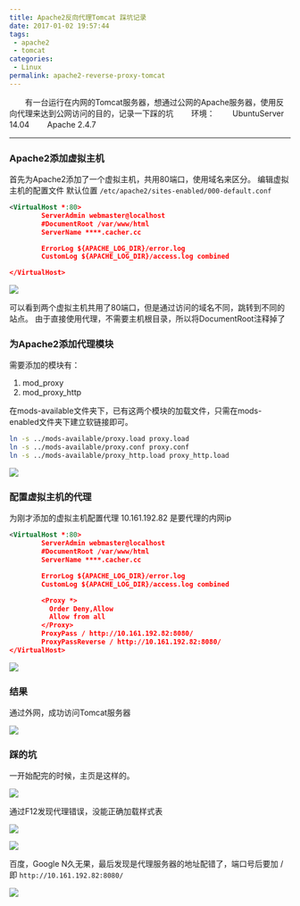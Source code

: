```yaml
---
title: Apache2反向代理Tomcat 踩坑记录
date: 2017-01-02 19:57:44
tags:
 - apache2
 - tomcat
categories:
 - Linux
permalink: apache2-reverse-proxy-tomcat
---
```

　　有一台运行在内网的Tomcat服务器，想通过公网的Apache服务器，使用反向代理来达到公网访问的目的，记录一下踩的坑
　　环境：
　　UbuntuServer 14.04
　　Apache 2.4.7
<!--more-->

---
### Apache2添加虚拟主机
首先为Apache2添加了一个虚拟主机，共用80端口，使用域名来区分。
编辑虚拟主机的配置文件
默认位置 `/etc/apache2/sites-enabled/000-default.conf`

```xml
<VirtualHost *:80>
        ServerAdmin webmaster@localhost
        #DocumentRoot /var/www/html
        ServerName ****.cacher.cc

        ErrorLog ${APACHE_LOG_DIR}/error.log
        CustomLog ${APACHE_LOG_DIR}/access.log combined

</VirtualHost>

```
![](https://oizhq5zzs.qnssl.com/2017/01/02/2XN%7DUTOG@2EIJ~VW2RI$GFU.png)

可以看到两个虚拟主机共用了80端口，但是通过访问的域名不同，跳转到不同的站点。
由于直接使用代理，不需要主机根目录，所以将DocumentRoot注释掉了

### 为Apache2添加代理模块
需要添加的模块有：
1. mod_proxy
2. mod_proxy_http

在mods-available文件夹下，已有这两个模块的加载文件，只需在mods-enabled文件夹下建立软链接即可。
```bash
ln -s ../mods-available/proxy.load proxy.load
ln -s ../mods-available/proxy.conf proxy.conf
ln -s ../mods-available/proxy_http.load proxy_http.load
```
![](https://oizhq5zzs.qnssl.com/2017/01/02/_43QKW2V%5BTT2IC~O8JYONS0.png)

### 配置虚拟主机的代理

为刚才添加的虚拟主机配置代理
10.161.192.82 是要代理的内网ip

```xml
<VirtualHost *:80>
        ServerAdmin webmaster@localhost
        #DocumentRoot /var/www/html
        ServerName ****.cacher.cc

        ErrorLog ${APACHE_LOG_DIR}/error.log
        CustomLog ${APACHE_LOG_DIR}/access.log combined

        <Proxy *>
          Order Deny,Allow
          Allow from all
        </Proxy>
        ProxyPass / http://10.161.192.82:8080/
        ProxyPassReverse / http://10.161.192.82:8080/
</VirtualHost>

```

![](https://oizhq5zzs.qnssl.com/2017/01/02/%28$YZ3D%7D%29S4%5D%5DLQ_0KDYX33W.png)

### 结果

通过外网，成功访问Tomcat服务器

![](https://oizhq5zzs.qnssl.com/2017/01/02/P07_OCHO9%280%60%258%28%7BG~AD4S4.png)

### 踩的坑

一开始配完的时候，主页是这样的。

![](https://oizhq5zzs.qnssl.com/2017/01/02/3Y1E1PBV6U4%290%60C271WSIEG.png)

通过F12发现代理错误，没能正确加载样式表

![](https://oizhq5zzs.qnssl.com/2017/01/02/BX%5B%28N%253X%29_XMNJC$0_%60UR@2.png)

![](https://oizhq5zzs.qnssl.com/2017/01/02/%25FQ2_$T8JDB1%5DT%29E6OIPN%60N.png)

百度，Google N久无果，最后发现是代理服务器的地址配错了，端口号后要加 / 即 `http://10.161.192.82:8080/`

![](https://oizhq5zzs.qnssl.com/2017/01/02/B8%2599QN%5BM_PL%7B6UIV%7BF19%290.png)
